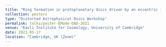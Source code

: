 ```yaml
---
title: "Ring formation in protoplanetary discs driven by an eccentric instability"
collection: posters
type: "Distorted Astrophysical Discs Workshop"
permalink: talks/poster-EMode-DAD-2021
venue: "Kavli Institute for Cosmology, University of Cambridge"
date: 2021-05-17
location: "Cambridge, UK (Zoom)"
---
```

